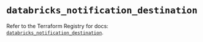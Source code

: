 # `databricks_notification_destination`

Refer to the Terraform Registry for docs: [`databricks_notification_destination`](https://registry.terraform.io/providers/databricks/databricks/1.92.0/docs/resources/notification_destination).
